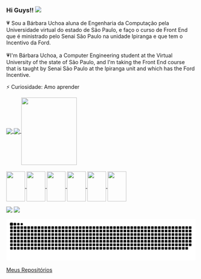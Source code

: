 
### Hi Guys!!  <img height= "80" src="https://i0.wp.com/www.multarte.com.br/wp-content/uploads/2018/10/coracao-png-9.png?resize=696%2C614&ssl=1)">





:heartpulse: Sou a Bárbara Uchoa aluna de Engenharia da Computação pela Universidade virtual do estado de São Paulo, e faço o curso de Front End que é ministrado pelo Senai São Paulo na unidade Ipiranga e que tem o Incentivo da Ford.<br><br>
:heartpulse:I'm Bárbara Uchoa, a Computer Engineering student at the Virtual University of the state of São Paulo, and I'm taking the Front End course that is taught by Senai São Paulo at the Ipiranga unit and which has the Ford Incentive.<br>

⚡ Curiosidade: Amo aprender<br>

<div>
  <a href="https://github.com/BarbaraUchoa">
  <img height="180em"   align="center" src="https://github-readme-stats.vercel.app/api?username=BarbaraUchoa&show_icons=true&theme=react&include_all_commits=true&count_private=true"/>
  <img height="180em"  align="center" src="https://github-readme-stats.vercel.app/api/top-langs/?username=BarbaraUchoa&layout=compact&langs_count=7&theme=react" />

  <img align="center" width="148" height="180" src="https://media1.tenor.com/images/68e8337fb4eb7e40645d832c64762a8b/tenor.gif?itemid=19443613">
</div>


<div style="display: inline_block"><br>
  <img align="center" height="80" width="50" src="https://cdn.jsdelivr.net/gh/devicons/devicon/icons/git/git-original.svg">
  <img align="center" height="80" width="50" src="https://cdn.jsdelivr.net/gh/devicons/devicon/icons/github/github-original.svg">
  <img align="center" height="80" width="50" src="https://cdn.jsdelivr.net/gh/devicons/devicon/icons/html5/html5-original.svg">
  <img align="center" height="80" width="50" src="https://cdn.jsdelivr.net/gh/devicons/devicon/icons/css3/css3-original.svg"> 
  <img align="center" height="80" width="50" src="https://cdn.jsdelivr.net/gh/devicons/devicon/icons/vscode/vscode-original.svg">
  <img align="center" height="80" width="50" src="https://cdn.jsdelivr.net/gh/devicons/devicon/icons/javascript/javascript-original.svg"> 
</div>



  
          
<a href="https://www.instagram.com/babyuchoa/" target="_blank"><img src="https://img.shields.io/badge/-Instagram-%23E4405F?style=for-the-badge&logo=instagram&logoColor=white" target="_blank"></a>
  <a href="www.linkedin.com/in/bárbara-uchoa" target="_blank"><img src="https://img.shields.io/badge/-LinkedIn-%230077B5?style=for-the-badge&logo=linkedin&logoColor=white" target="_blank"></a> 




![Snake animation](https://github.com/BarbaraUchoa/BarbaraUchoa/blob/output/github-contribution-grid-snake-dark.svg)
 

<a href="https://github.com/BarbaraUchoa?tab=repositories"> <img align="center" scr="https://github.com/BarbaraUchoa/BarbaraUchoa/assets/141961756/cb811d1c-37fe-439c-87f0-f5dca2dd5a45">Meus Repositórios
